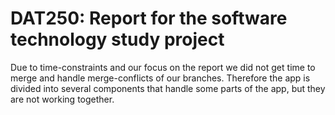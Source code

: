 # DAT250: Report for the software technology study project

Due to time-constraints and our focus on the report we did not get time to merge and handle merge-conflicts of our branches. Therefore the app is divided into several components that handle some parts of the app, but they are not working together.

